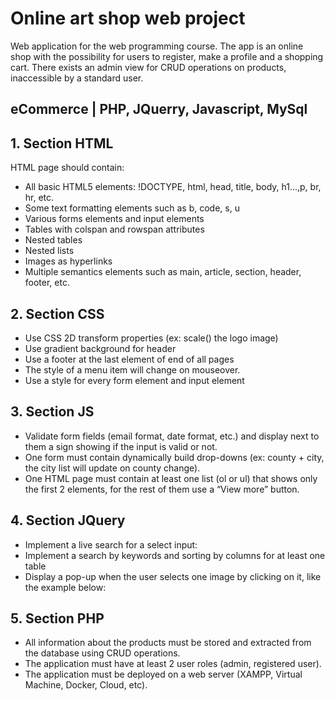 # Online art shop web project
Web application for the web programming course. The app is an online shop with the possibility for users to register, make a profile and a shopping cart. There exists an admin view for CRUD operations on products, inaccessible by a standard user.
##  eCommerce | PHP, JQuerry, Javascript, MySql 

## 1. Section HTML

HTML page should contain:

* All basic HTML5 elements: !DOCTYPE, html, head, title, body, h1...,p, br, hr, etc.
* Some text formatting elements such as b, code, s, u
* Various forms elements and input elements
* Tables with colspan and rowspan attributes
* Nested tables
* Nested lists
* Images as hyperlinks
* Multiple semantics elements such as main, article, section, header, footer, etc. 

## 2. Section CSS
* Use CSS 2D transform properties (ex: scale() the logo image)
*  Use gradient background for header
* Use a footer at the last element of end of all pages
* The style of a menu item will change on mouseover.
* Use a style for every form element and input element

## 3. Section JS
* Validate form fields (email format, date format, etc.) and display next to them a sign showing if the input is valid or not.
* One form must contain dynamically build drop-downs (ex: county + city, the city list will update on county change).
* One HTML page must contain at least one list (ol or ul) that shows only the first 2 elements, for the rest of them use a “View more” button.

## 4. Section JQuery

* Implement a live search for a select input:
*  Implement a search by keywords and sorting by columns for at least one table
*   Display a pop-up when the user selects one image by clicking on it, like the example below:

## 5. Section PHP
* All information about the products must be stored and extracted from the database using CRUD operations.
*  The application must have at least 2 user roles (admin, registered user).
*   The application must be deployed on a web server (XAMPP, Virtual Machine, Docker, Cloud, etc).
